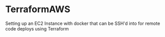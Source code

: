 # TerraformAWS
Setting up an EC2 Instance with docker that can be SSH'd into for remote code deploys using Terraform
